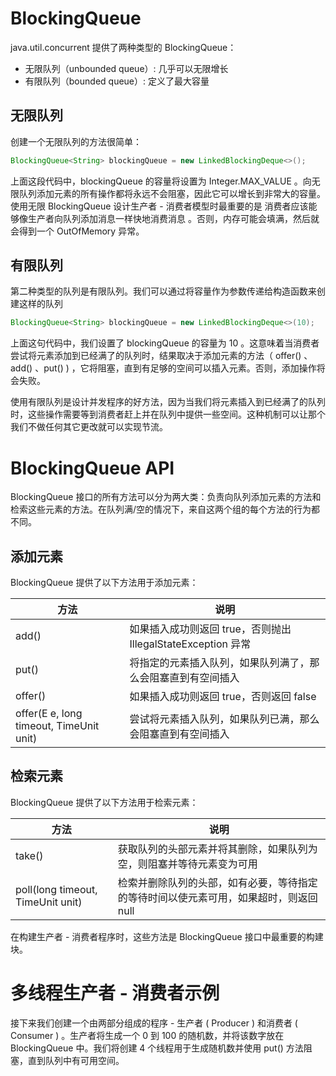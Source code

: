 # BlockingQueue

java.util.concurrent 提供了两种类型的 BlockingQueue：

- 无限队列（unbounded queue）: 几乎可以无限增长
- 有限队列（bounded queue）: 定义了最大容量

## 无限队列

创建一个无限队列的方法很简单：

```java
BlockingQueue<String> blockingQueue = new LinkedBlockingDeque<>();
```

上面这段代码中，blockingQueue 的容量将设置为 Integer.MAX_VALUE 。向无限队列添加元素的所有操作都将永远不会阻塞，因此它可以增长到非常大的容量。使用无限 BlockingQueue 设计生产者 - 消费者模型时最重要的是 消费者应该能够像生产者向队列添加消息一样快地消费消息 。否则，内存可能会填满，然后就会得到一个 OutOfMemory 异常。

## 有限队列

第二种类型的队列是有限队列。我们可以通过将容量作为参数传递给构造函数来创建这样的队列

```java
BlockingQueue<String> blockingQueue = new LinkedBlockingDeque<>(10);
```

上面这句代码中，我们设置了 blockingQueue 的容量为 10 。这意味着当消费者尝试将元素添加到已经满了的队列时，结果取决于添加元素的方法（ offer() 、add() 、put() ) ，它将阻塞，直到有足够的空间可以插入元素。否则，添加操作将会失败。

使用有限队列是设计并发程序的好方法，因为当我们将元素插入到已经满了的队列时，这些操作需要等到消费者赶上并在队列中提供一些空间。这种机制可以让那个我们不做任何其它更改就可以实现节流。

# BlockingQueue API

BlockingQueue 接口的所有方法可以分为两大类：负责向队列添加元素的方法和检索这些元素的方法。在队列满/空的情况下，来自这两个组的每个方法的行为都不同。

## 添加元素

BlockingQueue 提供了以下方法用于添加元素：

| 方法                                    | 说明                                                         |
| --------------------------------------- | ------------------------------------------------------------ |
| add()                                   | 如果插入成功则返回 true，否则抛出 IllegalStateException 异常 |
| put()                                   | 将指定的元素插入队列，如果队列满了，那么会阻塞直到有空间插入 |
| offer()                                 | 如果插入成功则返回 true，否则返回 false                      |
| offer(E e, long timeout, TimeUnit unit) | 尝试将元素插入队列，如果队列已满，那么会阻塞直到有空间插入   |

## 检索元素

BlockingQueue 提供了以下方法用于检索元素：

| 方法                              | 说明                                                                                  |
| --------------------------------- | ------------------------------------------------------------------------------------- |
| take()                            | 获取队列的头部元素并将其删除，如果队列为空，则阻塞并等待元素变为可用                  |
| poll(long timeout, TimeUnit unit) | 检索并删除队列的头部，如有必要，等待指定的等待时间以使元素可用，如果超时，则返回 null |

在构建生产者 - 消费者程序时，这些方法是 BlockingQueue 接口中最重要的构建块。

# 多线程生产者 - 消费者示例

接下来我们创建一个由两部分组成的程序 - 生产者 ( Producer ) 和消费者 ( Consumer ) 。生产者将生成一个 0 到 100 的随机数，并将该数字放在 BlockingQueue 中。我们将创建 4 个线程用于生成随机数并使用 put() 方法阻塞，直到队列中有可用空间。
